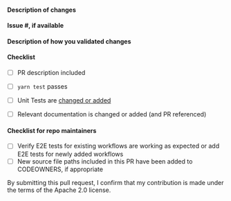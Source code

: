 <!--
Please make sure to read the Pull Request Guidelines:
https://github.com/aws-amplify/amplify-js/blob/main/CONTRIBUTING.md#pull-requests
-->

#### Description of changes
<!--
Thank you for your Pull Request! Please provide a description above and review
the requirements below.
-->


#### Issue #, if available
<!-- Also, please reference any associated PRs for documentation updates. -->
<!-- For external contributions, provide the github issue the PR is addressing. If no github issue exists for the related changes, open a new issue in https://github.com/aws-amplify/amplify-js/issues. -->


#### Description of how you validated changes



#### Checklist
<!-- Remove items that do not apply. For completed items, change [ ] to [x]. -->

- [ ] PR description included
- [ ] `yarn test` passes
- [ ] Unit Tests are [changed or added](https://github.com/aws-amplify/amplify-js/blob/main/CONTRIBUTING.md#steps-towards-contributions)
- [ ] Relevant documentation is changed or added (and PR referenced)



#### Checklist for repo maintainers
<!-- Remove items that do not apply. For completed items, change [ ] to [x]. -->

- [ ] Verify E2E tests for existing workflows are working as expected or add E2E tests for newly added workflows
- [ ] New source file paths included in this PR have been added to CODEOWNERS, if appropriate

By submitting this pull request, I confirm that my contribution is made under the terms of the Apache 2.0 license.
